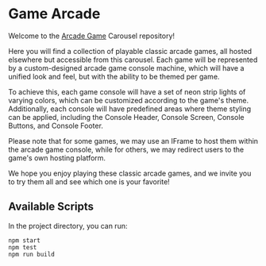 # Game Arcade

Welcome to the [Arcade Game](https://jaxsbr.github.io/game-arcade/) Carousel repository!

Here you will find a collection of playable classic arcade games, all hosted elsewhere but accessible from this carousel. Each game will be represented by a custom-designed arcade game console machine, which will have a unified look and feel, but with the ability to be themed per game.

To achieve this, each game console will have a set of neon strip lights of varying colors, which can be customized according to the game's theme. Additionally, each console will have predefined areas where theme styling can be applied, including the Console Header, Console Screen, Console Buttons, and Console Footer.

Please note that for some games, we may use an IFrame to host them within the arcade game console, while for others, we may redirect users to the game's own hosting platform.

We hope you enjoy playing these classic arcade games, and we invite you to try them all and see which one is your favorite!

## Available Scripts

In the project directory, you can run:

`npm start`  
`npm test`  
`npm run build`  
